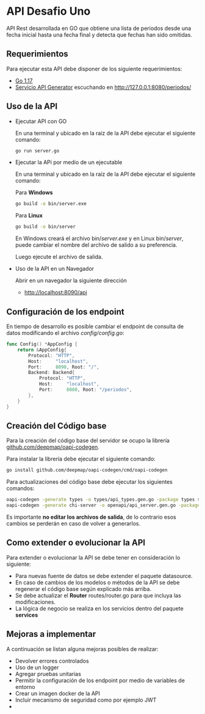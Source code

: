 
# API Desafio Uno

API Rest desarrollada en GO que obtiene una lista de periodos desde una fecha inicial hasta una fecha final y detecta que fechas han sido omitidas.

## Requerimientos

Para ejecutar esta API debe disponer de los siguiente requerimientos:

- [Go 1.17](https://golang.org/)
- [Servicio API Generator](https://github.com/previred/Generador_Datos_Desafio_Uno) escuchando en http://127.0.0.1:8080/periodos/

## Uso de la API

- Ejecutar API con GO

    En una terminal y ubicado en la raíz de la API debe ejecutar el siguiente comando:

    ```sh
    go run server.go
    ```

- Ejecutar la APi por medio de un ejecutable

    En una terminal y ubicado en la raíz de la API debe ejecutar el siguiente comando:

    Para __Windows__

    ```sh
    go build -o bin/server.exe
    ```

    Para __Linux__

    ```sh
    go build -o bin/server
    ```

    En Windows creará el archivo bin/_server.exe_ y en Linux bin/_server_, puede cambiar el nombre del archivo de salido a su preferencia.

    Luego ejecute el archivo de salida.

- Uso de la API en un Navegador

    Abrir en un navegador la siguiente dirección

    - [http://localhost:8090/api](http://localhost:8090/api)

## Configuración de los endpoint

En tiempo de desarrollo es posible cambiar el endpoint de consulta de datos modificando el archivo _config/config.go_:

```go
func Config() *AppConfig {
	return &AppConfig{
		Protocol: "HTTP",
		Host:     "localhost",
		Port:     8090, Root: "/",
		Backend: Backend{
			Protocol: "HTTP",
			Host:     "localhost",
			Port:     8080, Root: "/periodos",
		},
	}
}
```

## Creación del Código base

Para la creación del código base del servidor se ocupo la librería [github.com/deepmap/oapi-codegen](github.com/deepmap/oapi-codegen).

Para instalar la librería debe ejecutar el siguiente comando:

```sh
go install github.com/deepmap/oapi-codegen/cmd/oapi-codegen
```

Para actualizaciones del código base debe ejecutar los siguientes comandos:

```sh
oapi-codegen -generate types -o types/api_types.gen.go -package types swagger/swagger.yml
oapi-codegen -generate chi-server -o openapi/api_server.gen.go -package openapi swagger/swagger.yml
```

Es importante __no editar los archivos de salida__, de lo contrario esos cambios se perderán en caso de volver a generarlos.

## Como extender o evolucionar la API

Para extender o evolucionar la API se debe tener en consideración lo siguiente:

- Para nuevas fuente de datos se debe extender el paquete datasource.
- En caso de cambios de los modelos o métodos de la API se debe regenerar el código base según explicado más arriba.
- Se debe actualizar el __Router__ routes/router.go para que incluya las modificaciones.
- La lógica de negocio se realiza en los servicios dentro del paquete __services__


## Mejoras a implementar

A continuación se listan alguna mejoras posibles de realizar:

- Devolver errores controlados
- Uso de un logger
- Agregar pruebas unitarias
- Permitir la configuración de los endpoint por medio de variables de entorno
- Crear un imagen docker de la API
- Incluir mecanismo de seguridad como por ejemplo JWT
- 